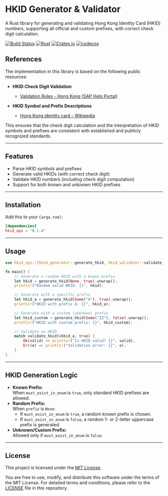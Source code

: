 # HKID Generator & Validator

A Rust library for generating and validating Hong Kong Identity Card (HKID) numbers, supporting all official and custom prefixes, with correct check digit calculation.

[![Build Status](https://img.shields.io/github/actions/workflow/status/iam-samleung/hkid_ops/master.yml?branch=master)](https://github.com/iam-samleung/hkid_ops)
[![Rust](https://img.shields.io/badge/Rust-1.70%2B-blue.svg)](https://www.rust-lang.org/)
[![Crates.io](https://img.shields.io/crates/v/hkid_ops.svg)](https://crates.io/crates/hkid_ops)
[![codecov](https://img.shields.io/codecov/c/github/iam-samleung/hkid_ops/master?style=flat-square&logo=codecov)](https://codecov.io/gh/iam-samleung/hkid_ops)

## References

The implementation in this library is based on the following public resources:
 
- **HKID Check Digit Validation**
  - [Validation Rules - Hong Kong (SAP Help Portal)](https://help.sap.com/docs/successfactors-employee-central/countryregion-specifics/validation-rules-hong-kong)

- **HKID Symbol and Prefix Descriptions**
  - [Hong Kong identity card - Wikipedia](https://en.wikipedia.org/wiki/Hong_Kong_identity_card)

This ensures that the check digit calculation and the interpretation of HKID symbols and prefixes are consistent with established and publicly recognized standards.

---

## Features

- Parse HKID symbols and prefixes
- Generate valid HKIDs (with correct check digit)
- Validate HKID numbers (including check digit computation)
- Support for both known and unknown HKID prefixes

---

## Installation

Add this to your `Cargo.toml`:

```toml
[dependencies]
hkid_ops = "0.1.4"
```

---

## Usage

```rust
use hkid_ops::{hkid_generator::generate_hkid, hkid_validator::validate_hkid};

fn main() {
    // Generate a random HKID with a known prefix
    let hkid = generate_hkid(None, true).unwrap();
    println!("Random valid HKID: {}", hkid);

    // Generate with a specific prefix
    let hkid_a = generate_hkid(Some("A"), true).unwrap();
    println!("HKID with prefix A: {}", hkid_a);

    // Generate with a custom (unknown) prefix
    let hkid_custom = generate_hkid(Some("ZZ"), false).unwrap();
    println!("HKID with custom prefix: {}", hkid_custom);

    // Validate an HKID
    match validate_hkid(&hkid_a, true) {
        Ok(valid) => println!("Is HKID valid? {}", valid),
        Err(e) => println!("Validation error: {}", e),
    }
}
```

---

## HKID Generation Logic

- **Known Prefix:**  
  When `must_exist_in_enum` is `true`, only standard HKID prefixes are allowed.
- **Random Prefix:**  
  When `prefix` is `None`:
    - If `must_exist_in_enum` is `true`, a random known prefix is chosen.
    - If `must_exist_in_enum` is `false`, a random 1- or 2-letter uppercase prefix is generated.
- **Unknown/Custom Prefix:**  
  Allowed only if `must_exist_in_enum` is `false`.

---
## License

This project is licensed under the [MIT License](./LICENSE).

You are free to use, modify, and distribute this software under the terms of the MIT License.
For detailed terms and conditions, please refer to the [LICENSE](./LICENSE) file in this repository.